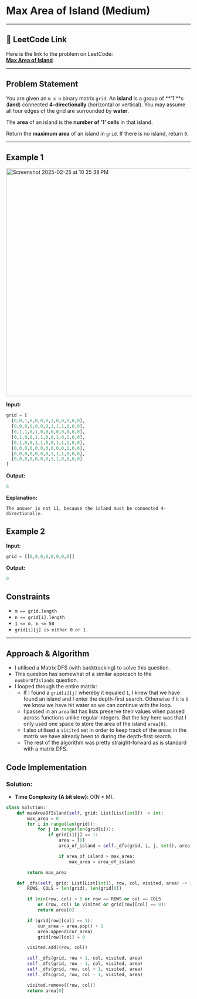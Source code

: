 # Max Area of Island (Medium)

---

## 🔗 LeetCode Link

Here is the link to the problem on LeetCode:  
[**Max Area of Island**](https://leetcode.com/problems/max-area-of-island/)

---

## Problem Statement

You are given an `m x n` binary matrix `grid`. An **island** is a group of **'1'**s (**land**) connected **4-directionally** (horizontal or vertical). You may assume all four edges of the grid are surrounded by **water**.

The **area** of an island is the **number of '1' cells** in that island.

Return the **maximum area** of an island in `grid`. If there is no island, return `0`.

---

## **Example 1**

<img width="621" alt="Screenshot 2025-02-25 at 10 25 38 PM" src="https://github.com/user-attachments/assets/f0af389f-5566-4421-bdaf-2c6e03686347" />

**Input:**

```python
grid = [
  [0,0,1,0,0,0,0,1,0,0,0,0,0],
  [0,0,0,0,0,0,0,1,1,1,0,0,0],
  [0,1,1,0,1,0,0,0,0,0,0,0,0],
  [0,1,0,0,1,1,0,0,1,0,1,0,0],
  [0,1,0,0,1,1,0,0,1,1,1,0,0],
  [0,0,0,0,0,0,0,0,0,0,1,0,0],
  [0,0,0,0,0,0,0,1,1,1,0,0,0],
  [0,0,0,0,0,0,0,1,1,0,0,0,0]
]
```

**Output:**

```python
6
```

**Explanation:**

```plaintext
The answer is not 11, because the island must be connected 4-directionally.
```

## **Example 2**

**Input:**

```python
grid = [[0,0,0,0,0,0,0,0]]
```

**Output:**

```python
0
```

## Constraints

- `m == grid.length`
- `n == grid[i].length`
- `1 <= m, n <= 50`
- `grid[i][j] is either 0 or 1.`

---

## Approach & Algorithm

- I utilised a Matrix DFS (with backtracking) to solve this question.
- This question has somewhat of a similar approach to the `numberOfIslands` question.
- I looped through the entire matrix:
  - If I found a `grid[i][j]` whereby it equaled `1`, I knew that we have found an island and I enter the depth-first search. Otherwise if it is `0` we know we have hit water so we can continue with the loop.
  - I passed in an `area` list has lists preserve their values when passed across functions unlike regular integers. But the key here was that I only used one space to store the area of the island `area[0]`.
  - I also utilised a `visited` set in order to keep track of the areas in the matrix we have already been to during the depth-first search.
  - The rest of the algorithm was pretty straight-forward as is standard with a matrix DFS.

## Code Implementation

### Solution:

- **Time Complexity (A bit slow):** O(N \* M).

```python
class Solution:
    def maxAreaOfIsland(self, grid: List[List[int]]) -> int:
        max_area = 0
        for i in range(len(grid)):
            for j in range(len(grid[i])):
                if grid[i][j] == 1:
                    area = [0]
                    area_of_island = self._dfs(grid, i, j, set(), area)

                    if area_of_island > max_area:
                        max_area = area_of_island

        return max_area

    def _dfs(self, grid: List[List[int]], row, col, visited, area) -> int:
        ROWS, COLS = len(grid), len(grid[0])

        if (min(row, col) < 0 or row == ROWS or col == COLS
            or (row, col) in visited or grid[row][col] == 0):
            return area[0]

        if (grid[row][col] == 1):
            cur_area = area.pop() + 1
            area.append(cur_area)
            grid[row][col] = 0

        visited.add((row, col))

        self._dfs(grid, row + 1, col, visited, area)
        self._dfs(grid, row - 1, col, visited, area)
        self._dfs(grid, row, col + 1, visited, area)
        self._dfs(grid, row, col - 1, visited, area)

        visited.remove((row, col))
        return area[0]
```
